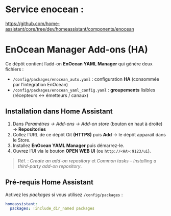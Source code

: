 # Service enocean :
https://github.com/home-assistant/core/tree/dev/homeassistant/components/enocean

# EnOcean Manager Add-ons (HA)

Ce dépôt contient l’add-on **EnOcean YAML Manager** qui génère deux fichiers :

- `/config/packages/enocean_auto.yaml` : configuration **HA** (consommée par l’intégration EnOcean)
- `/config/packages/enocean_yaml_config.yaml` : **groupements** lisibles (récepteurs ↔ émetteurs / canaux)

## Installation dans Home Assistant

1. Dans *Paramètres → Add-ons → Add-on store* (bouton en haut à droite) → **Repositories**  
2. Collez l’URL de ce dépôt Git **(HTTPS)** puis **Add** → le dépôt apparaît dans le Store.  
3. Installez **EnOcean YAML Manager** puis démarrez-le.  
4. Ouvrez l’UI via le bouton **OPEN WEB UI** (ou `http://<HA>:9123/ui`).

> Réf. : *Create an add-on repository* et *Common tasks – Installing a third-party add-on repository*. 

## Pré-requis Home Assistant

Activez les *packages* si vous utilisez `/config/packages` :
```yaml
homeassistant:
  packages: !include_dir_named packages
